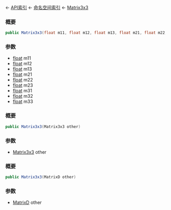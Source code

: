 ← [API索引](Api-Index) ← [命名空间索引](Namespace-Index) ← [Matrix3x3](VRageMath.Matrix3x3)

### 概要

```csharp
public Matrix3x3(float m11, float m12, float m13, float m21, float m22, float m23, float m31, float m32, float m33)
```

### 参数

* [float](https://docs.microsoft.com/en-us/dotnet/api/System.Single?view=netframework-4.6) m11
* [float](https://docs.microsoft.com/en-us/dotnet/api/System.Single?view=netframework-4.6) m12
* [float](https://docs.microsoft.com/en-us/dotnet/api/System.Single?view=netframework-4.6) m13
* [float](https://docs.microsoft.com/en-us/dotnet/api/System.Single?view=netframework-4.6) m21
* [float](https://docs.microsoft.com/en-us/dotnet/api/System.Single?view=netframework-4.6) m22
* [float](https://docs.microsoft.com/en-us/dotnet/api/System.Single?view=netframework-4.6) m23
* [float](https://docs.microsoft.com/en-us/dotnet/api/System.Single?view=netframework-4.6) m31
* [float](https://docs.microsoft.com/en-us/dotnet/api/System.Single?view=netframework-4.6) m32
* [float](https://docs.microsoft.com/en-us/dotnet/api/System.Single?view=netframework-4.6) m33
### 概要

```csharp
public Matrix3x3(Matrix3x3 other)
```

### 参数

* [Matrix3x3](VRageMath.Matrix3x3) other
### 概要

```csharp
public Matrix3x3(MatrixD other)
```

### 参数

* [MatrixD](VRageMath.MatrixD) other
